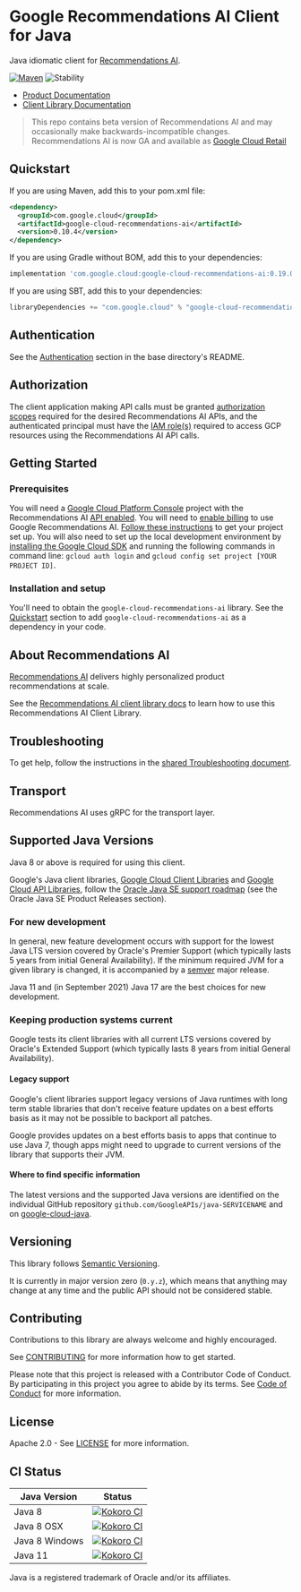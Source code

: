 # Google Recommendations AI Client for Java

Java idiomatic client for [Recommendations AI][product-docs].

[![Maven][maven-version-image]][maven-version-link]
![Stability][stability-image]

- [Product Documentation][product-docs]
- [Client Library Documentation][javadocs]
> This repo contains beta version of Recommendations AI and may occasionally
> make backwards-incompatible changes.
> Recommendations AI is now GA and available as
> [Google Cloud Retail](https://github.com/googleapis/java-retail)


## Quickstart


If you are using Maven, add this to your pom.xml file:


```xml
<dependency>
  <groupId>com.google.cloud</groupId>
  <artifactId>google-cloud-recommendations-ai</artifactId>
  <version>0.10.4</version>
</dependency>

```

If you are using Gradle without BOM, add this to your dependencies:

```Groovy
implementation 'com.google.cloud:google-cloud-recommendations-ai:0.19.0'
```

If you are using SBT, add this to your dependencies:

```Scala
libraryDependencies += "com.google.cloud" % "google-cloud-recommendations-ai" % "0.19.0"
```

## Authentication

See the [Authentication][authentication] section in the base directory's README.

## Authorization

The client application making API calls must be granted [authorization scopes][auth-scopes] required for the desired Recommendations AI APIs, and the authenticated principal must have the [IAM role(s)][predefined-iam-roles] required to access GCP resources using the Recommendations AI API calls.

## Getting Started

### Prerequisites

You will need a [Google Cloud Platform Console][developer-console] project with the Recommendations AI [API enabled][enable-api].
You will need to [enable billing][enable-billing] to use Google Recommendations AI.
[Follow these instructions][create-project] to get your project set up. You will also need to set up the local development environment by
[installing the Google Cloud SDK][cloud-sdk] and running the following commands in command line:
`gcloud auth login` and `gcloud config set project [YOUR PROJECT ID]`.

### Installation and setup

You'll need to obtain the `google-cloud-recommendations-ai` library.  See the [Quickstart](#quickstart) section
to add `google-cloud-recommendations-ai` as a dependency in your code.

## About Recommendations AI


[Recommendations AI][product-docs] delivers highly personalized product recommendations at scale.

See the [Recommendations AI client library docs][javadocs] to learn how to
use this Recommendations AI Client Library.






## Troubleshooting

To get help, follow the instructions in the [shared Troubleshooting document][troubleshooting].

## Transport

Recommendations AI uses gRPC for the transport layer.

## Supported Java Versions

Java 8 or above is required for using this client.

Google's Java client libraries,
[Google Cloud Client Libraries][cloudlibs]
and
[Google Cloud API Libraries][apilibs],
follow the
[Oracle Java SE support roadmap][oracle]
(see the Oracle Java SE Product Releases section).

### For new development

In general, new feature development occurs with support for the lowest Java
LTS version covered by  Oracle's Premier Support (which typically lasts 5 years
from initial General Availability). If the minimum required JVM for a given
library is changed, it is accompanied by a [semver][semver] major release.

Java 11 and (in September 2021) Java 17 are the best choices for new
development.

### Keeping production systems current

Google tests its client libraries with all current LTS versions covered by
Oracle's Extended Support (which typically lasts 8 years from initial
General Availability).

#### Legacy support

Google's client libraries support legacy versions of Java runtimes with long
term stable libraries that don't receive feature updates on a best efforts basis
as it may not be possible to backport all patches.

Google provides updates on a best efforts basis to apps that continue to use
Java 7, though apps might need to upgrade to current versions of the library
that supports their JVM.

#### Where to find specific information

The latest versions and the supported Java versions are identified on
the individual GitHub repository `github.com/GoogleAPIs/java-SERVICENAME`
and on [google-cloud-java][g-c-j].

## Versioning


This library follows [Semantic Versioning](http://semver.org/).


It is currently in major version zero (``0.y.z``), which means that anything may change at any time
and the public API should not be considered stable.


## Contributing


Contributions to this library are always welcome and highly encouraged.

See [CONTRIBUTING][contributing] for more information how to get started.

Please note that this project is released with a Contributor Code of Conduct. By participating in
this project you agree to abide by its terms. See [Code of Conduct][code-of-conduct] for more
information.


## License

Apache 2.0 - See [LICENSE][license] for more information.

## CI Status

Java Version | Status
------------ | ------
Java 8 | [![Kokoro CI][kokoro-badge-image-2]][kokoro-badge-link-2]
Java 8 OSX | [![Kokoro CI][kokoro-badge-image-3]][kokoro-badge-link-3]
Java 8 Windows | [![Kokoro CI][kokoro-badge-image-4]][kokoro-badge-link-4]
Java 11 | [![Kokoro CI][kokoro-badge-image-5]][kokoro-badge-link-5]

Java is a registered trademark of Oracle and/or its affiliates.

[product-docs]: https://cloud.google.com/recommendations-ai/
[javadocs]: https://cloud.google.com/java/docs/reference/google-cloud-recommendations-ai/latest/history
[kokoro-badge-image-1]: http://storage.googleapis.com/cloud-devrel-public/java/badges/java-recommendations-ai/java7.svg
[kokoro-badge-link-1]: http://storage.googleapis.com/cloud-devrel-public/java/badges/java-recommendations-ai/java7.html
[kokoro-badge-image-2]: http://storage.googleapis.com/cloud-devrel-public/java/badges/java-recommendations-ai/java8.svg
[kokoro-badge-link-2]: http://storage.googleapis.com/cloud-devrel-public/java/badges/java-recommendations-ai/java8.html
[kokoro-badge-image-3]: http://storage.googleapis.com/cloud-devrel-public/java/badges/java-recommendations-ai/java8-osx.svg
[kokoro-badge-link-3]: http://storage.googleapis.com/cloud-devrel-public/java/badges/java-recommendations-ai/java8-osx.html
[kokoro-badge-image-4]: http://storage.googleapis.com/cloud-devrel-public/java/badges/java-recommendations-ai/java8-win.svg
[kokoro-badge-link-4]: http://storage.googleapis.com/cloud-devrel-public/java/badges/java-recommendations-ai/java8-win.html
[kokoro-badge-image-5]: http://storage.googleapis.com/cloud-devrel-public/java/badges/java-recommendations-ai/java11.svg
[kokoro-badge-link-5]: http://storage.googleapis.com/cloud-devrel-public/java/badges/java-recommendations-ai/java11.html
[stability-image]: https://img.shields.io/badge/stability-preview-yellow
[maven-version-image]: https://img.shields.io/maven-central/v/com.google.cloud/google-cloud-recommendations-ai.svg
[maven-version-link]: https://search.maven.org/search?q=g:com.google.cloud%20AND%20a:google-cloud-recommendations-ai&core=gav
[authentication]: https://github.com/googleapis/google-cloud-java#authentication
[auth-scopes]: https://developers.google.com/identity/protocols/oauth2/scopes
[predefined-iam-roles]: https://cloud.google.com/iam/docs/understanding-roles#predefined_roles
[iam-policy]: https://cloud.google.com/iam/docs/overview#cloud-iam-policy
[developer-console]: https://console.developers.google.com/
[create-project]: https://cloud.google.com/resource-manager/docs/creating-managing-projects
[cloud-sdk]: https://cloud.google.com/sdk/
[troubleshooting]: https://github.com/googleapis/google-cloud-common/blob/main/troubleshooting/readme.md#troubleshooting
[contributing]: https://github.com/googleapis/java-recommendations-ai/blob/main/CONTRIBUTING.md
[code-of-conduct]: https://github.com/googleapis/java-recommendations-ai/blob/main/CODE_OF_CONDUCT.md#contributor-code-of-conduct
[license]: https://github.com/googleapis/java-recommendations-ai/blob/main/LICENSE
[enable-billing]: https://cloud.google.com/apis/docs/getting-started#enabling_billing
[enable-api]: https://console.cloud.google.com/flows/enableapi?apiid=recommendationengine.googleapis.com
[libraries-bom]: https://github.com/GoogleCloudPlatform/cloud-opensource-java/wiki/The-Google-Cloud-Platform-Libraries-BOM
[shell_img]: https://gstatic.com/cloudssh/images/open-btn.png

[semver]: https://semver.org/
[cloudlibs]: https://cloud.google.com/apis/docs/client-libraries-explained
[apilibs]: https://cloud.google.com/apis/docs/client-libraries-explained#google_api_client_libraries
[oracle]: https://www.oracle.com/java/technologies/java-se-support-roadmap.html
[g-c-j]: http://github.com/googleapis/google-cloud-java
